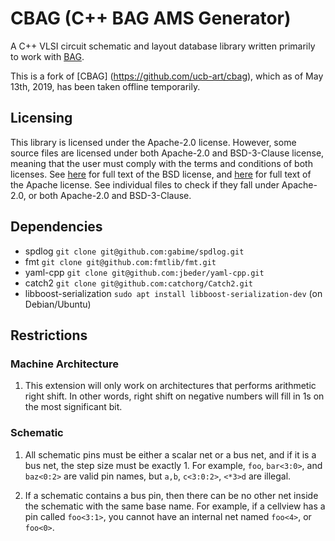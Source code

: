 # CBAG (C++ BAG AMS Generator)

A C++ VLSI circuit schematic and layout database library written primarily to work
with [BAG](https://github.com/bluecheetah/bag).

This is a fork of [CBAG] (https://github.com/ucb-art/cbag), which as of May 13th, 2019,
has been taken offline temporarily.

## Licensing

This library is licensed under the Apache-2.0 license.  However, some source files are licensed
under both Apache-2.0 and BSD-3-Clause license, meaning that the user must comply with the
terms and conditions of both licenses.  See [here](LICENSE.BSD-3-Clause) for full text of the
BSD license, and [here](LICENSE.Apache-2.0) for full text of the Apache license.  See individual
files to check if they fall under Apache-2.0, or both Apache-2.0 and BSD-3-Clause.

## Dependencies

* spdlog
  `git clone git@github.com:gabime/spdlog.git`
*  fmt
  `git clone git@github.com:fmtlib/fmt.git`
* yaml-cpp
  `git clone git@github.com:jbeder/yaml-cpp.git`
* catch2
  `git clone git@github.com:catchorg/Catch2.git`
*  libboost-serialization
  `sudo apt install libboost-serialization-dev` (on Debian/Ubuntu)

## Restrictions

### Machine Architecture

1. This extension will only work on architectures that performs arithmetic right shift.  In other
   words, right shift on negative numbers will fill in 1s on the most significant bit.

### Schematic

1. All schematic pins must be either a scalar net or a bus net, and if it is a bus net,
   the step size must be exactly 1.  For example, `foo`, `bar<3:0>`, and `baz<0:2>` are valid
   pin names, but `a,b`, `c<3:0:2>`, `<*3>d` are illegal.

2. If a schematic contains a bus pin, then there can be no other net inside the schematic with the
   same base name.  For example, if a cellview has a pin called `foo<3:1>`, you cannot have an
   internal net named `foo<4>`, or `foo<0>`.
